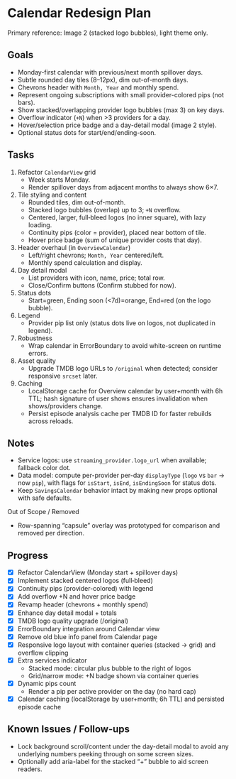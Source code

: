 # Calendar Redesign Plan

Primary reference: Image 2 (stacked logo bubbles), light theme only.

## Goals

- Monday-first calendar with previous/next month spillover days.
- Subtle rounded day tiles (8–12px), dim out-of-month days.
- Chevrons header with `Month, Year` and monthly spend.
- Represent ongoing subscriptions with small provider-colored pips (not bars).
- Show stacked/overlapping provider logo bubbles (max 3) on key days.
- Overflow indicator (`+N`) when >3 providers for a day.
- Hover/selection price badge and a day-detail modal (image 2 style).
- Optional status dots for start/end/ending-soon.

## Tasks

1. Refactor `CalendarView` grid
   - Week starts Monday.
   - Render spillover days from adjacent months to always show 6×7.
2. Tile styling and content
   - Rounded tiles, dim out-of-month.
   - Stacked logo bubbles (overlap) up to 3; `+N` overflow.
   - Centered, larger, full‑bleed logos (no inner square), with lazy loading.
   - Continuity pips (color = provider), placed near bottom of tile.
   - Hover price badge (sum of unique provider costs that day).
3. Header overhaul (in `OverviewCalendar`)
   - Left/right chevrons; `Month, Year` centered/left.
   - Monthly spend calculation and display.
4. Day detail modal
   - List providers with icon, name, price; total row.
   - Close/Confirm buttons (Confirm stubbed for now).
5. Status dots
   - Start=green, Ending soon (<7d)=orange, End=red (on the logo bubble).
6. Legend
   - Provider pip list only (status dots live on logos, not duplicated in legend).
7. Robustness
   - Wrap calendar in ErrorBoundary to avoid white-screen on runtime errors.
8. Asset quality
   - Upgrade TMDB logo URLs to `/original` when detected; consider responsive `srcset` later.
9. Caching
   - LocalStorage cache for Overview calendar by user+month with 6h TTL; hash signature of user shows ensures invalidation when shows/providers change.
   - Persist episode analysis cache per TMDB ID for faster rebuilds across reloads.

## Notes

- Service logos: use `streaming_provider.logo_url` when available; fallback color dot.
- Data model: compute per-provider per-day `displayType` (`logo` vs `bar` → now `pip`), with flags for `isStart`, `isEnd`, `isEndingSoon` for status dots.
- Keep `SavingsCalendar` behavior intact by making new props optional with safe defaults.

Out of Scope / Removed
- Row-spanning “capsule” overlay was prototyped for comparison and removed per direction.

## Progress

- [x] Refactor CalendarView (Monday start + spillover days)
- [x] Implement stacked centered logos (full‑bleed)
- [x] Continuity pips (provider-colored) with legend
- [x] Add overflow +N and hover price badge
- [x] Revamp header (chevrons + monthly spend)
- [x] Enhance day detail modal + totals
- [x] TMDB logo quality upgrade (/original)
- [x] ErrorBoundary integration around Calendar view
- [x] Remove old blue info panel from Calendar page
- [x] Responsive logo layout with container queries (stacked → grid) and overflow clipping
- [x] Extra services indicator
  - Stacked mode: circular plus bubble to the right of logos
  - Grid/narrow mode: +N badge shown via container queries
- [x] Dynamic pips count
  - Render a pip per active provider on the day (no hard cap)
 - [x] Calendar caching (localStorage by user+month; 6h TTL) and persisted episode cache

## Known Issues / Follow-ups
- Lock background scroll/content under the day-detail modal to avoid any underlying numbers peeking through on some screen sizes.
- Optionally add aria-label for the stacked “+” bubble to aid screen readers.
